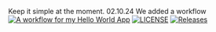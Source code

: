 Keep it simple at the moment. 
02.10.24 We added a workflow
[![A workflow for my Hello World App](https://github.com/Adam24NU/sem/actions/workflows/main.yml/badge.svg)](https://github.com/Adam24NU/sem/actions/workflows/main.yml)
[![LICENSE](https://img.shields.io/github/license/Adam24NU/sem.svg?style=flat-square)](https://github.com/Adam24NU/sem/blob/main/LICENSE)
[![Releases](https://img.shields.io/github/release/Adam24NU/sem/all.svg?style=flat-square)](https://github.com/Adam24NU/sem/releases)